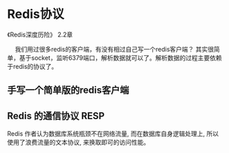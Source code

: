


# Redis协议
《Redis深度历险》 2.2章

<!--
redis通讯协议(RESP )是什么
https://juejin.cn/post/6844903955235864589


https://cloud.tencent.com/developer/article/1403344
-->

&emsp; 我们用过很多redis的客户端，有没有相过自己写一个redis客户端？ 其实很简单，基于socket，监听6379端口，解析数据就可以了。解析数据的过程主要依赖于redis的协议了。   


## 手写一个简单版的redis客户端  

## Redis 的通信协议 RESP  
<!-- 
http://www.jwsblog.com/archives/74.html
-->
Redis 作者认为数据库系统瓶颈不在网络流量, 而在数据库自身逻辑处理上, 所以使用了浪费流量的文本协议, 来换取即可的访问性能。  

